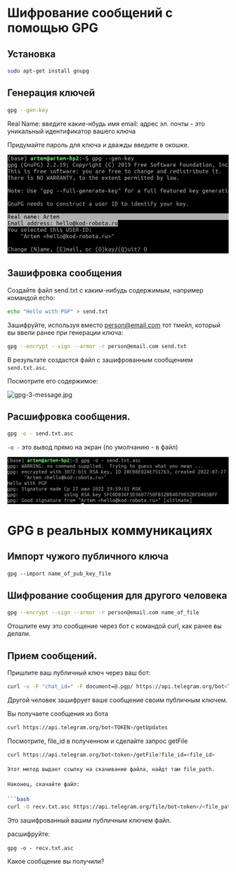 # Шифрование сообщений с помощью GPG

## Установка

```bash
sudo apt-get install gnupg
```

## Генерация ключей

```bash
gpg --gen-key
```

Real Name: введите какие-нбудь имя
email: адрес эл. почты - это уникальный идентификатор вашего ключа

Придумайте пароль для ключа и дважды введите в окошке.


![gpg-1-gen.jpg](../img/gpg-1-gen.jpg)

## Зашифровка сообщения

Создайте файл send.txt c каким-нибудь содержимым, например командой echo:

```bash
echo "Hello with PGP" > send.txt
```

Зашифруйте, используя вместо person@email.com тот тмейл, который вы ввели ранее при генерации ключа:


```bash
gpg --encrypt --sign --armor -r person@email.com send.txt
```

В результате создастся файл с зашифрованным сообщением `send.txt.asc`.

Посмотрите его содержимое:

![gpg-3-message.jpg](../img/gpg-3-message.jpg)


## Расшифровка сообщения.

```bash
gpg -o - send.txt.asc 
```

`-o -` это вывод прямо на экран (по умолчанию - в файл)


![gpg-3-decrypt.jpg](../img/gpg-3-decrypt.jpg)

# GPG в реальных коммуникациях

## Импорт чужого публичного ключа

`gpg --import name_of_pub_key_file`

## Шифрование сообщения для другого человека

```bash
gpg --encrypt --sign --armor -r person@email.com name_of_file
```

Отошлите ему это сообщение через бот с командой curl, как ранее вы делали.

## Прием сообщений.

Пришлите ваш публичный ключ через ваш бот:

```bash
curl -v -F "chat_id=" -F document=@.pgp/ https://api.telegram.org/bot<TOKEN>/sendDocument
```

Другой человек зашифрует ваше сообщение своим публичным ключем.

Вы получаете сообщения из бота

```bash
curl https://api.telegram.org/bot<TOKEN>/getUpdates
```

Посмотрите, file_id в полученном и сделайте запрос getFile

```bash
curl https://api.telegram.org/bot<token>/getFile?file_id=<file_id>

Этот метод выдает ссылку на скачивание файла, найдт там file_path.

Наконец, скачайте файл:

```bash
curl -O recv.txt.asc https://api.telegram.org/file/bot<token>/<file_path>
```

Это зашифрованный вашим публичным ключем файл.

расшифруйте:

`gpg -o - recv.txt.asc`

Какое сообщение вы получили?



